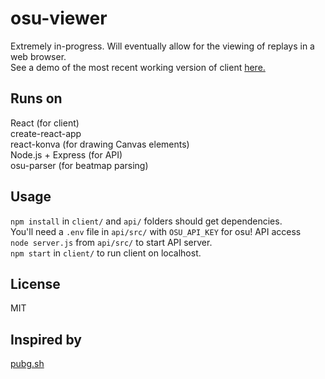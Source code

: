 osu-viewer
=====
Extremely in-progress. Will eventually allow for the viewing of replays in a web browser.  
See a demo of the most recent working version of client [here.](http://alexl.in/osu-viewer-test)  

Runs on
-----
React (for client)  
create-react-app  
react-konva (for drawing Canvas elements)  
Node.js + Express (for API)  
osu-parser (for beatmap parsing)  

Usage
-----
`npm install` in `client/` and `api/` folders should get dependencies.  
You'll need a `.env` file in `api/src/` with `OSU_API_KEY` for osu! API access  
`node server.js` from `api/src/` to start API server.  
`npm start` in `client/` to run client on localhost.  

License
-----
MIT

Inspired by
-----
[pubg.sh](https://pubg.sh/)
